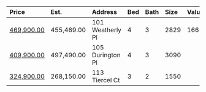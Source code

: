 | Price                                                                                   | Est.       | Address          | Bed | Bath | Size | Value | Days | Lot  | Year | HOA | Open      |
| :-------------------------------------------------------------------------------------- | :--------- | :--------------- | :-- | :--- | :--- | :---- | :--- | :--- | :--- | :-- | :-------- |
| [469,900.00](https://www.movoto.com/home/101-weatherly-pl-cary-nc-27518-413_2339053)    | 455,469.00 | 101 Weatherly Pl | 4   | 3    | 2829 | 166   | 1    | 0.43 | 1992 | 27  | Open 8/29 |
| [409,900.00](https://www.movoto.com/home/105-durington-pl-cary-nc-27518-pid_jp4y43b5jh) | 497,490.00 | 105 Durington Pl | 4   | 3    | 3090 |       |      |      |      |     |           |
| [324,900.00](https://www.movoto.com/home/113-tiercel-ct-cary-nc-27518-413_2339048)      | 268,150.00 | 113 Tiercel Ct   | 3   | 2    | 1550 |       |      |      |      |     |           |